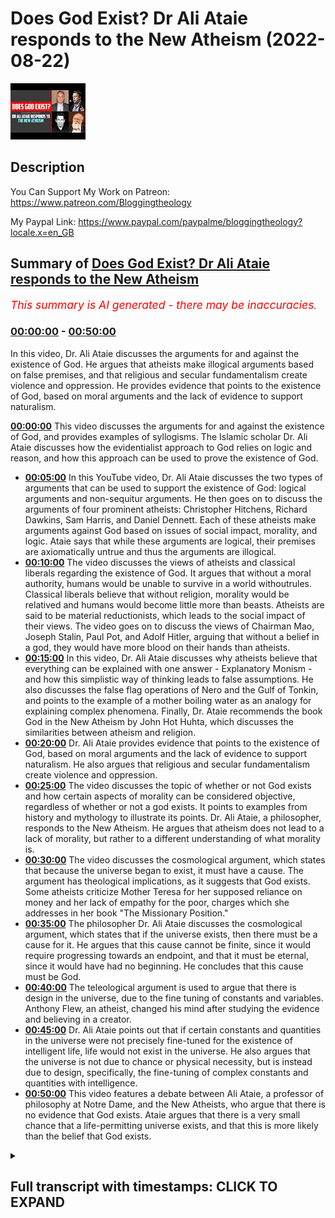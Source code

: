 # Does God Exist? Dr Ali Ataie responds to the New Atheism (2022-08-22)

![alt Does God Exist? Dr Ali Ataie responds to the New Atheism](If3cNUixEBM.jpg "Does God Exist? Dr Ali Ataie responds to the New Atheism")

## Description

You Can Support My Work on Patreon:
https://www.patreon.com/Bloggingtheology

My Paypal Link: 
https://www.paypal.com/paypalme/bloggingtheology?locale.x=en_GB

## Summary of [Does God Exist? Dr Ali Ataie responds to the New Atheism](https://www.youtube.com/watch?v=If3cNUixEBM)


*<span style="color:red; font-size:125%">This summary is AI generated - there may be inaccuracies</span>. [](/)*

### [00:00:00](https://www.youtube.com/watch?v=If3cNUixEBM&t=0) - [00:50:00](https://www.youtube.com/watch?v=If3cNUixEBM&t=3000)

In this video, Dr. Ali Ataie discusses the arguments for and against the existence of God. He argues that atheists make illogical arguments based on false premises, and that religious and secular fundamentalism create violence and oppression. He provides evidence that points to the existence of God, based on moral arguments and the lack of evidence to support naturalism.

**[00:00:00](https://www.youtube.com/watch?v=If3cNUixEBM&t=0)** This video discusses the arguments for and against the existence of God, and provides examples of syllogisms. The Islamic scholar Dr. Ali Ataie discusses how the evidentialist approach to God relies on logic and reason, and how this approach can be used to prove the existence of God.
* **[00:05:00](https://www.youtube.com/watch?v=If3cNUixEBM&t=300)** In this YouTube video, Dr. Ali Ataie discusses the two types of arguments that can be used to support the existence of God: logical arguments and non-sequitur arguments. He then goes on to discuss the arguments of four prominent atheists: Christopher Hitchens, Richard Dawkins, Sam Harris, and Daniel Dennett. Each of these atheists make arguments against God based on issues of social impact, morality, and logic. Ataie says that while these arguments are logical, their premises are axiomatically untrue and thus the arguments are illogical.
* **[00:10:00](https://www.youtube.com/watch?v=If3cNUixEBM&t=600)** The video discusses the views of atheists and classical liberals regarding the existence of God. It argues that without a moral authority, humans would be unable to survive in a world withoutrules. Classical liberals believe that without religion, morality would be relatived and humans would become little more than beasts. Atheists are said to be material reductionists, which leads to the social impact of their views. The video goes on to discuss the views of Chairman Mao, Joseph Stalin, Paul Pot, and Adolf Hitler, arguing that without a belief in a god, they would have more blood on their hands than atheists.
* **[00:15:00](https://www.youtube.com/watch?v=If3cNUixEBM&t=900)** In this video, Dr. Ali Ataie discusses why atheists believe that everything can be explained with one answer - Explanatory Monism - and how this simplistic way of thinking leads to false assumptions. He also discusses the false flag operations of Nero and the Gulf of Tonkin, and points to the example of a mother boiling water as an analogy for explaining complex phenomena. Finally, Dr. Ataie recommends the book God in the New Atheism by John Hot Huhta, which discusses the similarities between atheism and religion.
* **[00:20:00](https://www.youtube.com/watch?v=If3cNUixEBM&t=1200)** Dr. Ali Ataie provides evidence that points to the existence of God, based on moral arguments and the lack of evidence to support naturalism. He also argues that religious and secular fundamentalism create violence and oppression.
* **[00:25:00](https://www.youtube.com/watch?v=If3cNUixEBM&t=1500)** The video discusses the topic of whether or not God exists and how certain aspects of morality can be considered objective, regardless of whether or not a god exists. It points to examples from history and mythology to illustrate its points. Dr. Ali Ataie, a philosopher, responds to the New Atheism. He argues that atheism does not lead to a lack of morality, but rather to a different understanding of what morality is.
* **[00:30:00](https://www.youtube.com/watch?v=If3cNUixEBM&t=1800)** The video discusses the cosmological argument, which states that because the universe began to exist, it must have a cause. The argument has theological implications, as it suggests that God exists. Some atheists criticize Mother Teresa for her supposed reliance on money and her lack of empathy for the poor, charges which she addresses in her book "The Missionary Position."
* **[00:35:00](https://www.youtube.com/watch?v=If3cNUixEBM&t=2100)** The philosopher Dr. Ali Ataie discusses the cosmological argument, which states that if the universe exists, then there must be a cause for it. He argues that this cause cannot be finite, since it would require progressing towards an endpoint, and that it must be eternal, since it would have had no beginning. He concludes that this cause must be God.
* **[00:40:00](https://www.youtube.com/watch?v=If3cNUixEBM&t=2400)** The teleological argument is used to argue that there is design in the universe, due to the fine tuning of constants and variables. Anthony Flew, an atheist, changed his mind after studying the evidence and believing in a creator.
* **[00:45:00](https://www.youtube.com/watch?v=If3cNUixEBM&t=2700)** Dr. Ali Ataie points out that if certain constants and quantities in the universe were not precisely fine-tuned for the existence of intelligent life, life would not exist in the universe. He also argues that the universe is not due to chance or physical necessity, but is instead due to design, specifically, the fine-tuning of complex constants and quantities with intelligence.
* **[00:50:00](https://www.youtube.com/watch?v=If3cNUixEBM&t=3000)** This video features a debate between Ali Ataie, a professor of philosophy at Notre Dame, and the New Atheists, who argue that there is no evidence that God exists. Ataie argues that there is a very small chance that a life-permitting universe exists, and that this is more likely than the belief that God exists.

<details><summary><h2>Full transcript with timestamps: CLICK TO EXPAND</h2></summary>

[0:00:03](https://youtu.be/If3cNUixEBM?t=3) does god exist well according to prominent figures 
in the new atheist movement the answer is a    
[0:00:10](https://youtu.be/If3cNUixEBM?t=10) resounding no and if you look at the the books 
and the the speeches and the youtube videos of    
[0:00:17](https://youtu.be/If3cNUixEBM?t=17) people like richard dawkins sam harris christopher 
hitchens and daniel dennett you'll read lots of    
[0:00:24](https://youtu.be/If3cNUixEBM?t=24) uh alleged reasons and arguments why god does not 
exist uh to give one example the uh the erstwhile    
[0:00:31](https://youtu.be/If3cNUixEBM?t=31) british author who sadly passed away a few years 
ago christopher hitchens wrote this book god is    
[0:00:37](https://youtu.be/If3cNUixEBM?t=37) not great and on the back cover he gives 
his reasons why god is not great makes the    
[0:00:44](https://youtu.be/If3cNUixEBM?t=44) ultimate case against religion in a series 
of acute readings of the major religious    
[0:00:50](https://youtu.be/If3cNUixEBM?t=50) texts christopher hitchens demonstrates 
the ways in which religion is man-made    
[0:00:57](https://youtu.be/If3cNUixEBM?t=57) dangerously sexually repressive and 
distorts the very origins of the cosmos    
[0:01:03](https://youtu.be/If3cNUixEBM?t=63) above all hitchins argues that the concept 
of an omniscient god has profoundly damaged    
[0:01:10](https://youtu.be/If3cNUixEBM?t=70) humanity and proposes that the world might 
be a great deal better off without him    
[0:01:18](https://youtu.be/If3cNUixEBM?t=78) now you'll be relieved to know i'm not going 
to be reading chunks of christopher hitchens    
[0:01:22](https://youtu.be/If3cNUixEBM?t=82) book um what i'm going to do is uh share with you 
now a video by someone called professor alia tai    
[0:01:31](https://youtu.be/If3cNUixEBM?t=91) and this is an extraordinary tour de force he 
looks at the arguments uh marshalled by the new    
[0:01:39](https://youtu.be/If3cNUixEBM?t=99) atheist movement particularly hitchens dawkins 
harris and dennett which led many people to    
[0:01:44](https://youtu.be/If3cNUixEBM?t=104) question that their faith and he takes them 
apart deconstructs them and in extraordinary    
[0:01:51](https://youtu.be/If3cNUixEBM?t=111) speech discussion he shows why not only they are 
wrong but why god definitely exists so the answer    
[0:01:59](https://youtu.be/If3cNUixEBM?t=119) to the question is yes so i've got permission uh 
from dr alia tai to share this video with with you    
[0:02:06](https://youtu.be/If3cNUixEBM?t=126) um and i think it's one of the most extraordinary 
uh presentations of uh the arguments for the    
[0:02:12](https://youtu.be/If3cNUixEBM?t=132) existence of god from a muslim perspective as 
well as an analysis of the claims of the new    
[0:02:20](https://youtu.be/If3cNUixEBM?t=140) atheists so without more ado i hand over to dr 
ali atai until next time so the uh objective    
[0:02:31](https://youtu.be/If3cNUixEBM?t=151) tonight is to answer the question does god 
exist the answer is yes thank you good night  
[0:02:42](https://youtu.be/If3cNUixEBM?t=162) just kidding okay here we go so there's two 
approaches to the god question the first approach    
[0:02:50](https://youtu.be/If3cNUixEBM?t=170) is called presuppositionalism presuppositionalism 
so this deals with revealed theology which happens    
[0:02:56](https://youtu.be/If3cNUixEBM?t=176) to be my specialty by the way comparative 
theology this is where we presuppose    
[0:03:01](https://youtu.be/If3cNUixEBM?t=181) the existence of god so god exists but we 
seek to know him more personally we seek to    
[0:03:07](https://youtu.be/If3cNUixEBM?t=187) have marifa more gnosis or episteme whichever word 
you like of allah subhanahu wa'ta'ala this is done    
[0:03:13](https://youtu.be/If3cNUixEBM?t=193) through revelation so like a muslim and christian 
debate right what's a muslim and christian going    
[0:03:19](https://youtu.be/If3cNUixEBM?t=199) to debate about they're not going to debate 
about does god exist they both presuppose    
[0:03:23](https://youtu.be/If3cNUixEBM?t=203) the existence of god god does exist right and most 
would say they worship the same god so the answer    
[0:03:30](https://youtu.be/If3cNUixEBM?t=210) to the the topic of that type of debate is how 
does the how does this god reveal himself does    
[0:03:35](https://youtu.be/If3cNUixEBM?t=215) he reveal himself through jesus christ through 
the bible through the new testament or does god    
[0:03:41](https://youtu.be/If3cNUixEBM?t=221) reveal himself through the quran and the prophecy 
given to our master muhammad sallallahu alaihi    
[0:03:46](https://youtu.be/If3cNUixEBM?t=226) is jesus god this is another topic that will be 
discussed at that type of debate so that's one    
[0:03:53](https://youtu.be/If3cNUixEBM?t=233) approach to god the presuppositionalist 
approach another approach to god is the    
[0:03:58](https://youtu.be/If3cNUixEBM?t=238) evidentialist approach the evidentialist approach 
evidentialism so here we're looking for evidence    
[0:04:05](https://youtu.be/If3cNUixEBM?t=245) for the existence of god and we're going 
to use logic we're going to use reason    
[0:04:09](https://youtu.be/If3cNUixEBM?t=249) philosophy and science we're going to 
employ deductive or syllogistic arguments    
[0:04:15](https://youtu.be/If3cNUixEBM?t=255) that are not strictly theological but may 
have strong theological implications so here    
[0:04:20](https://youtu.be/If3cNUixEBM?t=260) the muslim and the christian will actually join 
forces right in order to find evidence or provide    
[0:04:26](https://youtu.be/If3cNUixEBM?t=266) evidence for the atheist that god exists so 
tonight i'm going to be looking primarily    
[0:04:30](https://youtu.be/If3cNUixEBM?t=270) at the latter approach the evidentialist approach 
so we're going to put the polemics on hold a    
[0:04:35](https://youtu.be/If3cNUixEBM?t=275) little bit and give our christian friends 
a little rest inshallah to allah tonight    
[0:04:39](https://youtu.be/If3cNUixEBM?t=279) okay so let's look at examples of of syllogisms 
this is a form of argument that is attributed to    
[0:04:46](https://youtu.be/If3cNUixEBM?t=286) aristotle aristotle said there are three things 
that affect the strength of an argument he called    
[0:04:51](https://youtu.be/If3cNUixEBM?t=291) them lagos ethos and pathos in greek lagos means 
logic right knowledge the knowledge of an argument    
[0:05:00](https://youtu.be/If3cNUixEBM?t=300) and then he said ethos the strength of the 
character of the one making the argument    
[0:05:05](https://youtu.be/If3cNUixEBM?t=305) right so someone like in hadith we have looking at 
the acumen of people in the senate of a hadith is    
[0:05:11](https://youtu.be/If3cNUixEBM?t=311) very important for them to have high religiosity 
right and then he said pathos pathos means that    
[0:05:19](https://youtu.be/If3cNUixEBM?t=319) you know how you read something read 
a response this is listener response    
[0:05:22](https://youtu.be/If3cNUixEBM?t=322) is that person making that argument does he 
affect the audience does he affect them is it    
[0:05:27](https://youtu.be/If3cNUixEBM?t=327) transformative right oftentimes what we find with 
atheists is they don't have knowledge of the topic    
[0:05:35](https://youtu.be/If3cNUixEBM?t=335) they don't have good character because a lot of 
the things that they say is ad hominem attacks    
[0:05:39](https://youtu.be/If3cNUixEBM?t=339) but they have a lot of pathos they have a lot of 
charisma they're good speakers and i'm thinking    
[0:05:44](https://youtu.be/If3cNUixEBM?t=344) about someone like christopher hitchens we'll 
get back to him inshaallah so give you an example    
[0:05:49](https://youtu.be/If3cNUixEBM?t=349) of a syllogistic argument very simple premise 
number one all men or mortal all men are mortal    
[0:05:58](https://youtu.be/If3cNUixEBM?t=358) okay everyone following premise 
number two george washington was a man    
[0:06:04](https://youtu.be/If3cNUixEBM?t=364) therefore our conclusion which is inescapable and 
it follows logically is that george washington    
[0:06:11](https://youtu.be/If3cNUixEBM?t=371) was a mortal right so our two premises all 
men are mortal george washington was a man    
[0:06:17](https://youtu.be/If3cNUixEBM?t=377) is solid is self-evident you can call 
it axiomatic any sincere or sane person    
[0:06:24](https://youtu.be/If3cNUixEBM?t=384) will concede these premises right unless 
somebody says well george washington was a jinn    
[0:06:30](https://youtu.be/If3cNUixEBM?t=390) well generous or mortal he was a vampire he can't 
die right a sane or sincere person will say this    
[0:06:36](https://youtu.be/If3cNUixEBM?t=396) is a logical argument no problems let's look at 
a different type of argument premise number one    
[0:06:42](https://youtu.be/If3cNUixEBM?t=402) the universe is ordered premise number two this is 
either by chance or by design premise number three    
[0:06:50](https://youtu.be/If3cNUixEBM?t=410) this is not by chance therefore our conclusion our 
inescapable conclusion is that this is by design    
[0:06:59](https://youtu.be/If3cNUixEBM?t=419) this is a logical argument however you might 
say my first premise the universe is ordered    
[0:07:06](https://youtu.be/If3cNUixEBM?t=426) is not self-evident i haven't proven that so 
this is an example of what's known as a question    
[0:07:10](https://youtu.be/If3cNUixEBM?t=430) begging argument right i haven't established my 
premises right i have to do that first also you    
[0:07:17](https://youtu.be/If3cNUixEBM?t=437) can have an argument that flows logically but 
whose premises are axiomatically false they're    
[0:07:24](https://youtu.be/If3cNUixEBM?t=444) irrational for example premise number one all 
donkeys can speak english premise number two    
[0:07:31](https://youtu.be/If3cNUixEBM?t=451) gary is my pet donkey therefore my conclusion 
is gary can speak english the logical argument    
[0:07:38](https://youtu.be/If3cNUixEBM?t=458) but the argument is axiomatically untrue now if 
you look at the arguments of the four horsemen of    
[0:07:45](https://youtu.be/If3cNUixEBM?t=465) the new atheist movement who are the four horsemen 
christopher hitchens richard dawkins sam harris    
[0:07:53](https://youtu.be/If3cNUixEBM?t=473) and daniel dennett right best-selling books god 
is not great the god delusion and end of faith    
[0:08:00](https://youtu.be/If3cNUixEBM?t=480) they're arguments against god they primarily 
revolve around issues of social impact of    
[0:08:07](https://youtu.be/If3cNUixEBM?t=487) religion so religious people are bad so god does 
not exist see look at hitler he was a catholic    
[0:08:15](https://youtu.be/If3cNUixEBM?t=495) look at these pedophile priests look at suicide 
bombers look at isis right god doesn't exist    
[0:08:23](https://youtu.be/If3cNUixEBM?t=503) so if we put their argument into a syllogism it 
would sound something like this premise number    
[0:08:28](https://youtu.be/If3cNUixEBM?t=508) one theists say god is good premise number 
two god created man premise number three man    
[0:08:36](https://youtu.be/If3cNUixEBM?t=516) does evil man does none good therefore god does 
not exist this argument is illogical illogical    
[0:08:46](https://youtu.be/If3cNUixEBM?t=526) this is an example of what's known as a 
non-sequitur argument it does not follow so you    
[0:08:52](https://youtu.be/If3cNUixEBM?t=532) have people like bill maher and sam harris right 
they go on tv they're talking about isis right    
[0:08:59](https://youtu.be/If3cNUixEBM?t=539) and they say well you know isis by the way a few 
thousand people out of a religion of 1.5 billion    
[0:09:05](https://youtu.be/If3cNUixEBM?t=545) right and you say you have isis and they're 
violent thus islam is violent i can use the same    
[0:09:10](https://youtu.be/If3cNUixEBM?t=550) type of argument and say look five of the last 12 
nobel peace laureates five of the last 12 nobel    
[0:09:19](https://youtu.be/If3cNUixEBM?t=559) peace laureates were muslim right therefore all 
muslims are peaceful would he accept this argument    
[0:09:25](https://youtu.be/If3cNUixEBM?t=565) would they accept this argument certainly they 
wouldn't i can make another argument a little more    
[0:09:29](https://youtu.be/If3cNUixEBM?t=569) brazen say look sam harris his mother is jewish 
that makes him ethnically jewish in atheists    
[0:09:35](https://youtu.be/If3cNUixEBM?t=575) but ethnically jewish bill maher his mother is 
jewish that makes him ethnically jewish therefore    
[0:09:40](https://youtu.be/If3cNUixEBM?t=580) all ethnic jews are bigoted and full of hate would 
they accept this argument of course they wouldn't    
[0:09:46](https://youtu.be/If3cNUixEBM?t=586) accept this argument you see these four horsemen 
as i call them they think if you turn all of the    
[0:09:52](https://youtu.be/If3cNUixEBM?t=592) mosques the synagogues and churches into starbucks 
chuck e cheese and hooters we can just sort of all    
[0:09:59](https://youtu.be/If3cNUixEBM?t=599) hold hands and sing imagine by john lennon right 
and no religion too right interesting john lennon    
[0:10:08](https://youtu.be/If3cNUixEBM?t=608) a satanist have you seen the uh the cover of 
the sergeant pepper's lonely hearts club band    
[0:10:14](https://youtu.be/If3cNUixEBM?t=614) all these people look in the upper left alistar 
crowley the founder of the church of satan look    
[0:10:19](https://youtu.be/If3cNUixEBM?t=619) it up don't take my word for it anyway the 
classical atheists the original gangsters    
[0:10:25](https://youtu.be/If3cNUixEBM?t=625) of atheism freud russell and nietzsche nietzsche 
who said god is dead freud who said god is dead    
[0:10:34](https://youtu.be/If3cNUixEBM?t=634) right they at least were smart enough to know 
that if you take religion out of the equation    
[0:10:41](https://youtu.be/If3cNUixEBM?t=641) the world would fall into this nihilistic quagmire 
you would have utter social and moral depravity    
[0:10:47](https://youtu.be/If3cNUixEBM?t=647) they understood that it was primarily religion 
that moralized people and that the purpose of    
[0:10:52](https://youtu.be/If3cNUixEBM?t=652) religion was to make one better more compassionate 
human being as voltaire said if god did not exist    
[0:10:57](https://youtu.be/If3cNUixEBM?t=657) we would have to invent him as dostoyevsky said 
if there is no god then everything is permitted    
[0:11:04](https://youtu.be/If3cNUixEBM?t=664) in other words if you don't have any moral 
authority then what's your moral anchor    
[0:11:08](https://youtu.be/If3cNUixEBM?t=668) survival of the fittest do it thou wilt do you 
know what the moral anchor is in the abrahamic    
[0:11:14](https://youtu.be/If3cNUixEBM?t=674) tradition rabbi akiva a second century rabbinical 
sage was asked what is the torah he recited    
[0:11:21](https://youtu.be/If3cNUixEBM?t=681) three verses deuteronomy 6 4 deuteronomy 6 5 
leviticus 19 18. god is one love god love your    
[0:11:30](https://youtu.be/If3cNUixEBM?t=690) neighbor love of god and love of humanity the 
prophet isa alaihissalam was asked mark 12 29    
[0:11:36](https://youtu.be/If3cNUixEBM?t=696) what is the greatest commandment he repeated 
these three commandments love god god is one  
[0:11:47](https://youtu.be/If3cNUixEBM?t=707) god is one love the lord thy 
god and love your neighbor    
[0:11:51](https://youtu.be/If3cNUixEBM?t=711) subhanallah this is the moral 
anchor the prophet salallahu  
[0:12:09](https://youtu.be/If3cNUixEBM?t=729) madrasa right is mercy how many times you 
mentioned mercy the show the mo the the most    
[0:12:16](https://youtu.be/If3cNUixEBM?t=736) merciful shows mercy to those who show mercy 
show mercy to those on earth and the one in    
[0:12:20](https://youtu.be/If3cNUixEBM?t=740) heaven will show you mercy subhanallah 
or today may allah bless him he quoted    
[0:12:24](https://youtu.be/If3cNUixEBM?t=744) a beautiful hadith that i thought for you 
from the prophet sallallahu alaihi sallam  
[0:12:32](https://youtu.be/If3cNUixEBM?t=752) this was in berkeley when he quoted this here in 
charlotte may allah reward him none of you will    
[0:12:38](https://youtu.be/If3cNUixEBM?t=758) enter paradise until you truly believe none of 
you will truly believe until you love one another    
[0:12:44](https://youtu.be/If3cNUixEBM?t=764) shall i tell you of something that will increase 
your love of salam spread peace amongst yourselves    
[0:12:50](https://youtu.be/If3cNUixEBM?t=770) fakhruddin the great exiget from our 
tradition he said al-islam what is islam  
[0:13:00](https://youtu.be/If3cNUixEBM?t=780) is to worship the creator and show mercy 
towards his creation now without this essential    
[0:13:05](https://youtu.be/If3cNUixEBM?t=785) understanding of religion without religion 
morality becomes relative human beings become    
[0:13:12](https://youtu.be/If3cNUixEBM?t=792) little more than cattle chunks of flesh and 
blood soulless easily slaughtered dispensable    
[0:13:20](https://youtu.be/If3cNUixEBM?t=800) atheists are material reductionists thus 
speaking of social impact no one has more    
[0:13:27](https://youtu.be/If3cNUixEBM?t=807) blood on their hands than atheists let's talk 
about the big four as i call them chairman mao    
[0:13:34](https://youtu.be/If3cNUixEBM?t=814) joseph stalin paul pot mussolini over 100 million 
lives 100 million hitler was a catholic no doubt    
[0:13:44](https://youtu.be/If3cNUixEBM?t=824) about it he killed six million jews i've done the 
math those men are 17 hitler's 17 times over why    
[0:13:51](https://youtu.be/If3cNUixEBM?t=831) no god no day of judgment no incorruptible soul 
survival of the fittest that's natural selection    
[0:14:00](https://youtu.be/If3cNUixEBM?t=840) in sharia we have rules of engagement in islamic 
sacred law women and children are not targeted    
[0:14:06](https://youtu.be/If3cNUixEBM?t=846) this is considered to be tawatur it is simply 
wrong even abdullah ibn kamiyah the man who killed    
[0:14:11](https://youtu.be/If3cNUixEBM?t=851) musa and he thought he was the prophet salallahu 
sallam when he realized this is not the prophet    
[0:14:19](https://youtu.be/If3cNUixEBM?t=859) and he saw the prophet sallallahu alaihi sallam 
he charged towards the prophet with his horse    
[0:14:23](https://youtu.be/If3cNUixEBM?t=863) a woman stood in front of him nusaiba bintukab 
radhillahu and he stopped dead in his tracks    
[0:14:30](https://youtu.be/If3cNUixEBM?t=870) a pagan arab has the decency not to 
strike a woman on the battlefield    
[0:14:35](https://youtu.be/If3cNUixEBM?t=875) but you find these secular societies in the 
world so-called first world that are dropping    
[0:14:40](https://youtu.be/If3cNUixEBM?t=880) two thousand pound bombs on innocent men women 
and children subhanallah so if your rules of    
[0:14:48](https://youtu.be/If3cNUixEBM?t=888) engagement are determined by what you feel 
benefits you and your people at a particular time    
[0:14:57](https://youtu.be/If3cNUixEBM?t=897) that's real politics right that's american foreign 
policy atheism and secular democracy they lack    
[0:15:04](https://youtu.be/If3cNUixEBM?t=904) principled morality it gives birth to false flag 
operations like nero you know the emperor nero    
[0:15:11](https://youtu.be/If3cNUixEBM?t=911) he set fire to his own city rome and then he sat 
back playing on his fiddle as the city was burning    
[0:15:17](https://youtu.be/If3cNUixEBM?t=917) and he blamed the christians and then he would 
dip christians in the hot wax put them on stakes    
[0:15:22](https://youtu.be/If3cNUixEBM?t=922) and use them as street lamps this is nero right 
uss maine give you a more contemporary example    
[0:15:30](https://youtu.be/If3cNUixEBM?t=930) scientifically proven that this explosion came 
from inside the uss maine itself scientifically    
[0:15:35](https://youtu.be/If3cNUixEBM?t=935) proven a total study was done on this in 2002 
remember the main to hell with spain this is what    
[0:15:41](https://youtu.be/If3cNUixEBM?t=941) got us into the spanish-american war and this 
is how america took control of the philippines    
[0:15:46](https://youtu.be/If3cNUixEBM?t=946) the false flag operation the gulf of tonkin never 
happened lyndon johnson goes on tv and he says    
[0:15:53](https://youtu.be/If3cNUixEBM?t=953) our boys are floating in the water end quote no 
they weren't total lie that's what got us in the    
[0:16:00](https://youtu.be/If3cNUixEBM?t=960) vietnam sixty thousand americans killed over three 
million vietnamese lack of principled morality    
[0:16:08](https://youtu.be/If3cNUixEBM?t=968) right leads to little boy and fat man you know 
who little boy and fat men are these are the names    
[0:16:14](https://youtu.be/If3cNUixEBM?t=974) that truman gave the atomic bombs that killed 
300 000 people on impact 300 000 people that's    
[0:16:21](https://youtu.be/If3cNUixEBM?t=981) three football stadiums that's four football 
stadiums you know how many people died in all    
[0:16:25](https://youtu.be/If3cNUixEBM?t=985) of the ghazalat of the prophet sallam in 23 years 
they've done the math he's done the math how many    
[0:16:32](https://youtu.be/If3cNUixEBM?t=992) people muslim and non-muslim and all the military 
expeditions of the prophet salallahu salaam 1018  
[0:16:39](https://youtu.be/If3cNUixEBM?t=999) 1018 about 700 mushrikeen 300 muslims 
you have 300 000 people on impact    
[0:16:46](https://youtu.be/If3cNUixEBM?t=1006) hey that's good for us totally unnecessary the 
japanese economy was in shambles there was an    
[0:16:51](https://youtu.be/If3cNUixEBM?t=1011) oil embargo placed on them by fdr years before 
there's no way they're going to win the war    
[0:16:56](https://youtu.be/If3cNUixEBM?t=1016) but we have human guinea pigs real 
politic lack of principled morality  
[0:17:03](https://youtu.be/If3cNUixEBM?t=1023) okay invasions of false countries invasions 
of countries under false pretenses the theft    
[0:17:08](https://youtu.be/If3cNUixEBM?t=1028) of natural resources in 2006 i read an article 
washington post it said 650 000 civilians in    
[0:17:17](https://youtu.be/If3cNUixEBM?t=1037) iraq have been killed in october of 2006 because 
this country was invaded under false pretenses    
[0:17:24](https://youtu.be/If3cNUixEBM?t=1044) 650 000 that number is well well into the 
millions that's called the genocide you know    
[0:17:30](https://youtu.be/If3cNUixEBM?t=1050) interestingly the quran does not accept atheism 
it doesn't accept it everyone worships something    
[0:17:36](https://youtu.be/If3cNUixEBM?t=1056) allah subhanahu wa ta'ala 
says have you seen the one ara  
[0:17:41](https://youtu.be/If3cNUixEBM?t=1061) have you seen the one who takes his his 
hawa his caprice as his god people worship    
[0:17:47](https://youtu.be/If3cNUixEBM?t=1067) themselves they're called beliebers you know 
what a believer is right how many believers    
[0:17:53](https://youtu.be/If3cNUixEBM?t=1073) do i have out here hopefully no one here is a 
belieber a follower of justin bieber that's what    
[0:17:57](https://youtu.be/If3cNUixEBM?t=1077) he calls them god complex one of my teachers 
said everyone has in their heart the seeds    
[0:18:03](https://youtu.be/If3cNUixEBM?t=1083) laying dormant ready to be watered if need be 
ready to be watered the claim of the firaoun    
[0:18:11](https://youtu.be/If3cNUixEBM?t=1091) i am your lord the most high laying dormant in 
the heart of every person people worship money    
[0:18:18](https://youtu.be/If3cNUixEBM?t=1098) ben franklin people worship their achal there's 
a good book recommendation here comes the first    
[0:18:23](https://youtu.be/If3cNUixEBM?t=1103) book recommendation it's called god in the new 
atheism by john hot h-a-u-g-h-t h-a-u-g-h-t he's    
[0:18:31](https://youtu.be/If3cNUixEBM?t=1111) a jesuit he's a christian he's a catholic makes 
a good point he says atheists believe everything    
[0:18:36](https://youtu.be/If3cNUixEBM?t=1116) can be explained with one answer he calls it 
explanatory monism right all you need is the    
[0:18:42](https://youtu.be/If3cNUixEBM?t=1122) intellect the intellect can answer everything just 
use your intellect you can figure everything out    
[0:18:48](https://youtu.be/If3cNUixEBM?t=1128) very simplistic way this is their method 
says look what if your mother is uh boiling    
[0:18:53](https://youtu.be/If3cNUixEBM?t=1133) water one day and you walk into the kitchen see 
what are you doing she says i'm boiling water    
[0:18:58](https://youtu.be/If3cNUixEBM?t=1138) see that's great but what are you 
doing i'm separating molecules    
[0:19:05](https://youtu.be/If3cNUixEBM?t=1145) beautiful but what are you doing i'm making 
tea why for you why because i love you    
[0:19:12](https://youtu.be/If3cNUixEBM?t=1152) right this is what you can't get from science this 
is what you can't get from atheism why why the    
[0:19:18](https://youtu.be/If3cNUixEBM?t=1158) universe it's interesting uh uh william chidik 
uses this in his book he says look a scientist    
[0:19:24](https://youtu.be/If3cNUixEBM?t=1164) put him in front of the mona lisa tell them tell 
me about this painting so scientists will you know    
[0:19:31](https://youtu.be/If3cNUixEBM?t=1171) do radio carbon 14 dating on the canvas he'll 
say that this paint is from florence from 1585    
[0:19:36](https://youtu.be/If3cNUixEBM?t=1176) whatever he's going to do all this information a 
lot of information great but then put a child in    
[0:19:41](https://youtu.be/If3cNUixEBM?t=1181) front of that painting and the child is thinking 
what is the artist what is what does the smile    
[0:19:45](https://youtu.be/If3cNUixEBM?t=1185) mean what is the artist trying to tell me who 
has more insight into the mind of the painter    
[0:19:51](https://youtu.be/If3cNUixEBM?t=1191) the scientist or the child the child because the 
child is asking the more profound question of    
[0:19:56](https://youtu.be/If3cNUixEBM?t=1196) why dr lawrence krauss atheist cosmologist 
arizona state university says we can date the    
[0:20:03](https://youtu.be/If3cNUixEBM?t=1203) universe to four decimal places 13.72 billion 
years that's great but why why the universe    
[0:20:11](https://youtu.be/If3cNUixEBM?t=1211) this is something you get from revelation 
this is something you get from scripture    
[0:20:17](https://youtu.be/If3cNUixEBM?t=1217) read chris hedges three more book 
recommendations american fascism    
[0:20:21](https://youtu.be/If3cNUixEBM?t=1221) great book number two i don't believe in atheists 
number three when atheism becomes religion    
[0:20:28](https://youtu.be/If3cNUixEBM?t=1228) here's a preview from amazon hedges claims that 
those who have placed blind faith in the morally    
[0:20:34](https://youtu.be/If3cNUixEBM?t=1234) neutral disciplines morally neutral disciplines of 
reason and science create idols in their own image    
[0:20:41](https://youtu.be/If3cNUixEBM?t=1241) a sin for either side of the spectrum he makes a 
case against religious and secular fundamentalism    
[0:20:47](https://youtu.be/If3cNUixEBM?t=1247) which seeks to divide the world into those worthy 
of moral and intellectual consideration and those    
[0:20:52](https://youtu.be/If3cNUixEBM?t=1252) who should be condemned silenced and eradicated 
he uh characterizes the new atheists as those who    
[0:20:59](https://youtu.be/If3cNUixEBM?t=1259) attack religion to advance the worst of global 
capitalism intolerance and imperial projects    
[0:21:07](https://youtu.be/If3cNUixEBM?t=1267) okay and this leads me to my first argument to the 
existence of god this is called the moral argument    
[0:21:14](https://youtu.be/If3cNUixEBM?t=1274) for the existence of god here's the thesis in the 
absence of god there would be no objective moral    
[0:21:21](https://youtu.be/If3cNUixEBM?t=1281) values no higher moral authority there would be 
socio-cultural relativism right and wrong would    
[0:21:29](https://youtu.be/If3cNUixEBM?t=1289) be determined by a dominant group there would 
be it would be totally subjective and that is    
[0:21:34](https://youtu.be/If3cNUixEBM?t=1294) violent if my society feels that our morals and 
values perpetuate our group why should we consider    
[0:21:41](https://youtu.be/If3cNUixEBM?t=1301) your morals and values let me quote to you 
richard dawkins quote there is no good nor evil    
[0:21:48](https://youtu.be/If3cNUixEBM?t=1308) there is no good nor evil we are machines to 
propagate dna on atheism you cannot be immoral    
[0:21:58](https://youtu.be/If3cNUixEBM?t=1318) you cannot be immoral there is no real with a 
capital r right or wrong just a societal construct    
[0:22:05](https://youtu.be/If3cNUixEBM?t=1325) science can't prove morality you can't prove to 
me that murder is wrong through the scientific    
[0:22:11](https://youtu.be/If3cNUixEBM?t=1331) method you can't prove morality the religion 
of scientism if you want to call it that where    
[0:22:15](https://youtu.be/If3cNUixEBM?t=1335) the aqua the intellect is worshiped cannot 
prove certain things thank you very much    
[0:22:21](https://youtu.be/If3cNUixEBM?t=1341) like morality science can't prove metaphysical 
events can science prove that washington crossed    
[0:22:26](https://youtu.be/If3cNUixEBM?t=1346) the delaware no not through the scientific method 
why because you can't reproduce that event it's    
[0:22:32](https://youtu.be/If3cNUixEBM?t=1352) in the past science can't prove love emotions 
science can't prove math it presupposes math    
[0:22:39](https://youtu.be/If3cNUixEBM?t=1359) if you say science proves math then you argue in 
a circle science doesn't know what consciousness    
[0:22:44](https://youtu.be/If3cNUixEBM?t=1364) is what is consciousness uh chemicals mixing in 
your brain but what is memory what is thought    
[0:22:50](https://youtu.be/If3cNUixEBM?t=1370) what is what is imagination there are no answer 
for these things these are metaphysical science    
[0:22:55](https://youtu.be/If3cNUixEBM?t=1375) can't prove everything so we have to move past 
explanatory monism science cannot give us morality    
[0:23:03](https://youtu.be/If3cNUixEBM?t=1383) it is fundamentally non-moral i'm 
not saying atheists are immoral    
[0:23:07](https://youtu.be/If3cNUixEBM?t=1387) don't get the wrong idea there are many atheists 
that are very very moral but there's nothing in    
[0:23:11](https://youtu.be/If3cNUixEBM?t=1391) science that compels anyone to be moral let 
me say it again there is nothing in science    
[0:23:18](https://youtu.be/If3cNUixEBM?t=1398) that compels anyone to be moral you can't 
extract charity and justice and selflessness    
[0:23:27](https://youtu.be/If3cNUixEBM?t=1407) and compassion from a double helix 
from a chromosome from a test tube  
[0:23:33](https://youtu.be/If3cNUixEBM?t=1413) those things are extracted from scripture 
on atheism we're all just animals a slightly    
[0:23:40](https://youtu.be/If3cNUixEBM?t=1420) more evolved primate second cousin to the chimp 
animals don't have moral duties so why should we    
[0:23:48](https://youtu.be/If3cNUixEBM?t=1428) most atheists would actually concede that we have 
moral duties if you're sitting on a beach and    
[0:23:52](https://youtu.be/If3cNUixEBM?t=1432) there's a kid drowning it's your moral obligation 
to try to save that kid but why why put yourself    
[0:23:58](https://youtu.be/If3cNUixEBM?t=1438) in harm's way did we evolve to put ourselves in 
harm's way where does this altruism come from    
[0:24:04](https://youtu.be/If3cNUixEBM?t=1444) show me the gene speaking of evolution to go from 
a primeval ape to a human being takes trillions    
[0:24:14](https://youtu.be/If3cNUixEBM?t=1454) of transitional forms trillions of mutations in 
transitional forms to go from a dinosaur to a bird    
[0:24:21](https://youtu.be/If3cNUixEBM?t=1461) a whale to a cow right trillions it's interesting 
darwin in the origin of species in 1863 says we're    
[0:24:28](https://youtu.be/If3cNUixEBM?t=1468) going to find them eventually we're going to 
dig up the earth we're going to find all these    
[0:24:31](https://youtu.be/If3cNUixEBM?t=1471) trillions of transitional forms from ape to human 
being what have we found what does the fossil    
[0:24:37](https://youtu.be/If3cNUixEBM?t=1477) record show trillions no billions no millions yeah 
no thousands no hundreds come on 100 no a dozen no    
[0:24:50](https://youtu.be/If3cNUixEBM?t=1490) six or seven maybe and they're probably extinct 
apes that they say oh these are the missing    
[0:24:56](https://youtu.be/If3cNUixEBM?t=1496) these are the trillions of transitional forms okay 
interesting and here's something more interesting    
[0:25:02](https://youtu.be/If3cNUixEBM?t=1502) called darwin's doubt darwin actually said if i 
believe that my brain actually came from monkeys    
[0:25:07](https://youtu.be/If3cNUixEBM?t=1507) why should i even trust my brain in the first 
place why should i trust my intellect how do i    
[0:25:13](https://youtu.be/If3cNUixEBM?t=1513) know that in a thousand years my ancestors aren't 
going to look back at me and say look how stupid    
[0:25:18](https://youtu.be/If3cNUixEBM?t=1518) those homo sapiens were in 2014 look what they 
thought just like we look at apes today in the zoo    
[0:25:23](https://youtu.be/If3cNUixEBM?t=1523) who are taking fleas out of their heads and 
flinging their feces at the window that's how    
[0:25:27](https://youtu.be/If3cNUixEBM?t=1527) they're going to be looking at us right why should 
i even trust my intellect if it came from a monkey  
[0:25:35](https://youtu.be/If3cNUixEBM?t=1535) and they say well 98 of our 
dna is the same as a chimpanzee    
[0:25:39](https://youtu.be/If3cNUixEBM?t=1539) we have 98 identical dna well there's a two 
percent difference and in that two percent    
[0:25:44](https://youtu.be/If3cNUixEBM?t=1544) there's something called intellectus there's 
something called intellect this is our differentia    
[0:25:49](https://youtu.be/If3cNUixEBM?t=1549) according to aristotle this is what makes 
this difference this is the meaning of allah  
[0:25:56](https://youtu.be/If3cNUixEBM?t=1556) that god created man in his own image meaning with    
[0:26:00](https://youtu.be/If3cNUixEBM?t=1560) intellect this is what makes us different not 
unnecessary not necessarily our physical bodies    
[0:26:04](https://youtu.be/If3cNUixEBM?t=1564) an eagle can spot a fish under water i can't do 
that put me in a room with a gorilla i'm done    
[0:26:10](https://youtu.be/If3cNUixEBM?t=1570) but i want to see a chimpanzee play a violin 
build a skyscraper do some trigonometry but    
[0:26:17](https://youtu.be/If3cNUixEBM?t=1577) it's not all about the intellect it's about 
being a moral person an ethical person  
[0:26:34](https://youtu.be/If3cNUixEBM?t=1594) you dominate magnificent character this is a 
true human being this is a civilized human being    
[0:26:41](https://youtu.be/If3cNUixEBM?t=1601) good and evil has no referent if god doesn't 
exist unless we redefine good and say that it's    
[0:26:47](https://youtu.be/If3cNUixEBM?t=1607) something that makes your life more pleasurable 
that's what good is and of course this is    
[0:26:52](https://youtu.be/If3cNUixEBM?t=1612) dangerous your pleasure might be somebody's 
torture right what if you take pleasure from    
[0:26:57](https://youtu.be/If3cNUixEBM?t=1617) killing children and burying them in your backyard 
on atheism that's not immoral because atheism    
[0:27:04](https://youtu.be/If3cNUixEBM?t=1624) science does not deal with morality that's not 
immoral that's not wrong that's just not socially    
[0:27:09](https://youtu.be/If3cNUixEBM?t=1629) acceptable like breaking wind in public but what 
if it was socially acceptable not breaking in    
[0:27:15](https://youtu.be/If3cNUixEBM?t=1635) public killing children and burying them what 
if it was socially acceptable on what grounds    
[0:27:20](https://youtu.be/If3cNUixEBM?t=1640) does richard dawkins condemn child exploitation 
or rape if that society finds it acceptable    
[0:27:27](https://youtu.be/If3cNUixEBM?t=1647) and conducive to their perpetuation on what 
grounds can he say this is morally wrong  
[0:27:36](https://youtu.be/If3cNUixEBM?t=1656) it's revelation that gives us the ten 
commandments the noahidic laws moral imperatives    
[0:27:44](https://youtu.be/If3cNUixEBM?t=1664) means things that are known whether you believe 
they come from revelation directly or whether    
[0:27:48](https://youtu.be/If3cNUixEBM?t=1668) they're infused to use aquinas's term upon our 
very souls we just know them they're on our souls    
[0:27:55](https://youtu.be/If3cNUixEBM?t=1675) something the atheist denies the existence of we 
have objective moral values don't murder don't    
[0:28:01](https://youtu.be/If3cNUixEBM?t=1681) steal don't commit adultery respect your parents 
don't oppress speak the truth let's go back to    
[0:28:09](https://youtu.be/If3cNUixEBM?t=1689) ancient athens where petersey was commonplace 
peterst if you don't know what it is look it up    
[0:28:15](https://youtu.be/If3cNUixEBM?t=1695) socrates walked into the gymnasium you know what 
gymnasium means in greek a place of naked boys and    
[0:28:20](https://youtu.be/If3cNUixEBM?t=1700) he bragged i walked in they were wrestling they 
were oiled up i wasn't even aroused this is what    
[0:28:26](https://youtu.be/If3cNUixEBM?t=1706) he says this is ethos for the ancient uh athenians 
right this is their ethics this is their culture    
[0:28:33](https://youtu.be/If3cNUixEBM?t=1713) simply what the majority was doing but in sparta 
another greek city-state if you do that they're    
[0:28:39](https://youtu.be/If3cNUixEBM?t=1719) going to kill you that's a capital offense if a 
jew walked into athens at that time a jew he could    
[0:28:45](https://youtu.be/If3cNUixEBM?t=1725) condemn it because he has moral uh principled 
objective morality because he has a scripture    
[0:28:51](https://youtu.be/If3cNUixEBM?t=1731) but an atheist could say well that's their culture 
they rape children that's their culture or he can    
[0:28:57](https://youtu.be/If3cNUixEBM?t=1737) say no this is wrong and then we press the 
atheist how is it wrong it's just wrong why    
[0:29:05](https://youtu.be/If3cNUixEBM?t=1745) who told you that it's just wrong why 
show me the gene show me the test tube    
[0:29:12](https://youtu.be/If3cNUixEBM?t=1752) where does he get his morality from not from a 
test tube they say you know we have the problem    
[0:29:17](https://youtu.be/If3cNUixEBM?t=1757) of evil theists believers in god they have the 
problem of evil theodicy atheists have the problem    
[0:29:23](https://youtu.be/If3cNUixEBM?t=1763) of good this is what william dempsky calls it the 
problem of good because dawkins says every single    
[0:29:31](https://youtu.be/If3cNUixEBM?t=1771) human interaction is because they want to prolong 
their species or they want reciprocal advantage    
[0:29:36](https://youtu.be/If3cNUixEBM?t=1776) i scratch your back you're going to scratch 
mine because at the end of the day we're all    
[0:29:40](https://youtu.be/If3cNUixEBM?t=1780) apes direct quote from richard dawkins planet of 
the apes all right so give a simple example why    
[0:29:48](https://youtu.be/If3cNUixEBM?t=1788) would i offer my seat to an old woman on the train 
do i want to prolong my species do i want her to    
[0:29:56](https://youtu.be/If3cNUixEBM?t=1796) tip me or something give me give me a dollar do i 
want something from her take advantage of her no    
[0:30:02](https://youtu.be/If3cNUixEBM?t=1802) why would i give blood to people and no one's 
around to see it just anonymous i donate blood why    
[0:30:08](https://youtu.be/If3cNUixEBM?t=1808) would i do that is this how i evolve am i trying 
to perpetuate my species am i trying to uh get    
[0:30:14](https://youtu.be/If3cNUixEBM?t=1814) some sort of mutual advantage from somebody that's 
why mother teresa is an atheistic moral enigma    
[0:30:20](https://youtu.be/If3cNUixEBM?t=1820) for the atheist hugging lepers right a model 
of sacrifice charity and altruism and that's    
[0:30:26](https://youtu.be/If3cNUixEBM?t=1826) why they went after her that's why hitchens has 
this book that he says she was all about money he    
[0:30:30](https://youtu.be/If3cNUixEBM?t=1830) calls it with apologies the missionary position 
that's the name of his book about mother teresa    
[0:30:36](https://youtu.be/If3cNUixEBM?t=1836) she's all about money because she's 
an enigma someone who's selfless    
[0:30:40](https://youtu.be/If3cNUixEBM?t=1840) that goes against what we've been teaching why 
would someone evolve to be like that very strange    
[0:30:46](https://youtu.be/If3cNUixEBM?t=1846) so that's the moral argument let that one marinate 
for a little bit let's move to another argument    
[0:30:52](https://youtu.be/If3cNUixEBM?t=1852) it's called the cosmological argument this is an 
argument that's espoused by a muhammad al-ghazali    
[0:30:58](https://youtu.be/If3cNUixEBM?t=1858) into philosophy it's advocated by william lane 
craig a modern proponent he wrote a book called    
[0:31:04](https://youtu.be/If3cNUixEBM?t=1864) the kalam cosmological argument it's another book 
i recommend for you kalam chasmologic cosmological    
[0:31:10](https://youtu.be/If3cNUixEBM?t=1870) argument so here's the argument premise number 
one whatever begins to exist has a cause    
[0:31:16](https://youtu.be/If3cNUixEBM?t=1876) premise number two the universe began to exist 
therefore the universe has a cause now this is    
[0:31:23](https://youtu.be/If3cNUixEBM?t=1883) not strictly theological but has theological 
implications i'll say it again premise    
[0:31:27](https://youtu.be/If3cNUixEBM?t=1887) number one whatever begins to exist as a cause 
premise number two the universe began to exist    
[0:31:34](https://youtu.be/If3cNUixEBM?t=1894) premise number three the universe has a cause 
right what can cause a universe now there's a    
[0:31:39](https://youtu.be/If3cNUixEBM?t=1899) rule in classical metaphysics ex nihilo nihil 
feet which means from nothing comes nothing from    
[0:31:47](https://youtu.be/If3cNUixEBM?t=1907) nothing comes nothing right now most atheists 
whether they're cosmologists or physicists    
[0:31:52](https://youtu.be/If3cNUixEBM?t=1912) or biologists like richard dawkins lawrence krauss 
stephen hawking quentin smith daniel dennett roger    
[0:31:59](https://youtu.be/If3cNUixEBM?t=1919) penrose they say that the universe the cosmos came 
from nothing this is true we believe in creatio    
[0:32:07](https://youtu.be/If3cNUixEBM?t=1927) x nailo creation from nothing allah subhanahu wa 
ta'ala created from nothing god caused it but they    
[0:32:14](https://youtu.be/If3cNUixEBM?t=1934) say it's uncaused that the universe is uncaused 
from nothing unprovoked it popped into existence    
[0:32:22](https://youtu.be/If3cNUixEBM?t=1942) from literary nowhere from nowhere uncaused 
quentin smith university of western michigan  
[0:32:32](https://youtu.be/If3cNUixEBM?t=1952) he says he's atheist the universe came 
from nothing by nothing for nothing let's    
[0:32:41](https://youtu.be/If3cNUixEBM?t=1961) say it again the universe came from nothing buy 
nothing for nothing that's a metaphysical claim    
[0:32:49](https://youtu.be/If3cNUixEBM?t=1969) that's a metaphysical claim that's not 
a naturalist claim that's a metaphysical    
[0:32:54](https://youtu.be/If3cNUixEBM?t=1974) claim daniel dennett he said it's like the 
universe picked itself up by its bootstraps    
[0:33:00](https://youtu.be/If3cNUixEBM?t=1980) can you pick yourself up by your bootstraps 
if you did that i would say this it's    
[0:33:06](https://youtu.be/If3cNUixEBM?t=1986) a miracle this is a break of natural law 
it's a miracle it's a metaphysical claim    
[0:33:11](https://youtu.be/If3cNUixEBM?t=1991) right very interesting how can 
something come from nothing uncaused    
[0:33:16](https://youtu.be/If3cNUixEBM?t=1996) is that science theist frank turek he 
said he wrote a book called i don't have    
[0:33:21](https://youtu.be/If3cNUixEBM?t=2001) enough faith to be an atheist believing 
that something can come from nothing    
[0:33:26](https://youtu.be/If3cNUixEBM?t=2006) is worse than magic said pull a rabbit out of my 
hat right that's going from something to something    
[0:33:34](https://youtu.be/If3cNUixEBM?t=2014) but to take a universe out of nothing is a big 
supernatural metaphysical claim stephen hawking    
[0:33:42](https://youtu.be/If3cNUixEBM?t=2022) says the universe can spontaneously create 
itself out of nothing that's not naturalism    
[0:33:49](https://youtu.be/If3cNUixEBM?t=2029) that's a supra rational statement that's a 
religious statement what is nothing nothing is    
[0:33:56](https://youtu.be/If3cNUixEBM?t=2036) what stones dream about this is aristotle what 
do stones dream about nothing that's nothing    
[0:34:04](https://youtu.be/If3cNUixEBM?t=2044) not simply empty space you know i do this trick 
with my kids i say is there anything in my hands  
[0:34:12](https://youtu.be/If3cNUixEBM?t=2052) they say no and i go up there's something 
there right but even if i go like this    
[0:34:19](https://youtu.be/If3cNUixEBM?t=2059) there's nothing there but is there really 
nothing there near that show let's make a deal    
[0:34:24](https://youtu.be/If3cNUixEBM?t=2064) would you like door number one or door number 
two door number one they open it oh it's nothing    
[0:34:28](https://youtu.be/If3cNUixEBM?t=2068) is that what i'm talking about when i say nothing 
no nothing is the absolute absence of being    
[0:34:35](https://youtu.be/If3cNUixEBM?t=2075) right so stephen hawking says this this is 
what he used to say he says at the subatomic    
[0:34:41](https://youtu.be/If3cNUixEBM?t=2081) level the subatomic level in the quantum vacuum 
right quantum physics nobody really understands    
[0:34:48](https://youtu.be/If3cNUixEBM?t=2088) quantum physics in the quantum vacuum you have 
a proton that comes in and out of existence and    
[0:34:56](https://youtu.be/If3cNUixEBM?t=2096) he says this is something from nothing a proton 
coming in and out of existence the light quantum    
[0:35:02](https://youtu.be/If3cNUixEBM?t=2102) the photon right the problem with this is that the 
quantum vacuum is certainly not nothing it's a sea    
[0:35:09](https://youtu.be/If3cNUixEBM?t=2109) of fluctuating energy it's highly volatile it's 
very unstable now the latest from hawking is this    
[0:35:17](https://youtu.be/If3cNUixEBM?t=2117) he says if you extrapolate the universe 
backwards right because the universe is expanding    
[0:35:23](https://youtu.be/If3cNUixEBM?t=2123) isotropically it's expanding evenly isotropically 
we know this from uh recent discoveries 1929 the    
[0:35:31](https://youtu.be/If3cNUixEBM?t=2131) red shift of of galaxies called hubble's law right 
that universes are running away from each other    
[0:35:37](https://youtu.be/If3cNUixEBM?t=2137) if they were coming closer it would be blue but 
it's red on the spectrum right according to the    
[0:35:42](https://youtu.be/If3cNUixEBM?t=2142) doppler effect microwave background radiation 
was discovered in 1965 by penzias and wilson    
[0:35:49](https://youtu.be/If3cNUixEBM?t=2149) the afterglow of the big bang so this is called 
the hardel hawking standard model sometimes it's    
[0:35:54](https://youtu.be/If3cNUixEBM?t=2154) called the friedmann la montre standard model 
big bang cosmology right so stephen hawking is    
[0:36:00](https://youtu.be/If3cNUixEBM?t=2160) saying if you extrapolate the universe backwards 
backwards you come to a point of singularity    
[0:36:07](https://youtu.be/If3cNUixEBM?t=2167) okay no problem point of singularity but then 
he says what is this point of singularity it    
[0:36:12](https://youtu.be/If3cNUixEBM?t=2172) is an infinitesimally small black hole a small 
infinitesimally small black hole you see this    
[0:36:19](https://youtu.be/If3cNUixEBM?t=2179) is how he sidesteps infinite regression because 
in a black hole there's no time there's no time    
[0:36:26](https://youtu.be/If3cNUixEBM?t=2186) you know infinite regression what came first the 
chicken or the egg uh the egg where the chicken    
[0:36:31](https://youtu.be/If3cNUixEBM?t=2191) laid the egg uh the chicken the chicken came 
out of an egg an egg the chicken laid an egg    
[0:36:37](https://youtu.be/If3cNUixEBM?t=2197) i don't know right how do you 
get out of infinite regression    
[0:36:42](https://youtu.be/If3cNUixEBM?t=2202) no time in this black hole the problem with 
this is that a black hole is the resulting state    
[0:36:48](https://youtu.be/If3cNUixEBM?t=2208) of a solar explosion it's not an initial 
condition it is matter and matter requires motion    
[0:36:57](https://youtu.be/If3cNUixEBM?t=2217) and motion requires time so we might ask 
what is before the black hole the black hole    
[0:37:03](https://youtu.be/If3cNUixEBM?t=2223) is certainly not nothing it is something 
where did the singularity come from now    
[0:37:08](https://youtu.be/If3cNUixEBM?t=2228) uh lawrence krauss he wrote a book called a 
universe out of nothing arizona state four    
[0:37:13](https://youtu.be/If3cNUixEBM?t=2233) more cosmologists atheist he says like i said the 
universe is 13.7256 billion years old this nexus    
[0:37:21](https://youtu.be/If3cNUixEBM?t=2241) known as space-time the space-time continuum it 
came into being at the big bang in fact space-time    
[0:37:28](https://youtu.be/If3cNUixEBM?t=2248) and matter came into being right this is called 
cosmogenesis but how did it do it by itself    
[0:37:37](https://youtu.be/If3cNUixEBM?t=2257) it created itself this is a faith claim this 
is a metaphysical claim what if i told you i    
[0:37:44](https://youtu.be/If3cNUixEBM?t=2264) created myself i'm making a supernatural 
claim about myself this is what they're    
[0:37:50](https://youtu.be/If3cNUixEBM?t=2270) saying about the universe you see the only way to 
avoid infinite regress is to go metaphysical is to    
[0:37:57](https://youtu.be/If3cNUixEBM?t=2277) go supernatural is to ultimately go theological 
so here's my conclusions about the cosmological    
[0:38:02](https://youtu.be/If3cNUixEBM?t=2282) argument only a non-contingent being in other 
words one who is not subject to causality one who    
[0:38:09](https://youtu.be/If3cNUixEBM?t=2289) is not subject to infinite regress because he is 
eternal also the one who is necessarily spaceless    
[0:38:17](https://youtu.be/If3cNUixEBM?t=2297) timeless and immaterial because he created space 
time and matter he's also extremely powerful and    
[0:38:23](https://youtu.be/If3cNUixEBM?t=2303) extremely intelligent he created a universe 
can bring a universe into being from nothing    
[0:38:30](https://youtu.be/If3cNUixEBM?t=2310) but then they'll say well who caused god who 
caused god right it's god's very nature to be    
[0:38:37](https://youtu.be/If3cNUixEBM?t=2317) pre-eternal remember the first premise whatever 
begins to exist has a cause god never began    
[0:38:43](https://youtu.be/If3cNUixEBM?t=2323) to exist if we start asking that question then 
we question the very existence of the universe    
[0:38:50](https://youtu.be/If3cNUixEBM?t=2330) why let's say i'm standing in a line 
and there's a brother in front of me    
[0:38:54](https://youtu.be/If3cNUixEBM?t=2334) and i tell the brother i really want to give you 
a hug and the brother says ask the guy behind you    
[0:39:00](https://youtu.be/If3cNUixEBM?t=2340) say hey can i give him a hug he says ask the guy 
behind me hey can i give him a hug he says ask the    
[0:39:06](https://youtu.be/If3cNUixEBM?t=2346) guy behind me hey can i give him a hug ask the guy 
behind me and this goes on ad infinitum right add    
[0:39:14](https://youtu.be/If3cNUixEBM?t=2354) infinitum me giving the guy a hug represents the 
big bang the universe will i ever give him a hug    
[0:39:22](https://youtu.be/If3cNUixEBM?t=2362) no because you cannot traverse an actual 
infinitude you cannot traverse an actual    
[0:39:29](https://youtu.be/If3cNUixEBM?t=2369) infinitude if you ask a question who created 
god then you haven't solved infinite regression    
[0:39:36](https://youtu.be/If3cNUixEBM?t=2376) what is an actual infinitude in mathematics it's 
represented by the hebrew aleph the hebrew alif    
[0:39:45](https://youtu.be/If3cNUixEBM?t=2385) what is an actual infinitude a number that 
transcends and contains all natural numbers    
[0:39:51](https://youtu.be/If3cNUixEBM?t=2391) and cannot be increased why one by one an 
actual infinitude cannot be found in nature    
[0:39:58](https://youtu.be/If3cNUixEBM?t=2398) and abu yusuf al-kindi has a certain analogy he 
uses xeno has one zeno's paradox achilles and    
[0:40:04](https://youtu.be/If3cNUixEBM?t=2404) the tortoise hilbert's hotel mathematicians have 
different uh analogies they use to demonstrate    
[0:40:10](https://youtu.be/If3cNUixEBM?t=2410) the impossibility of having an actual infinitude 
in nature we have a theoretical infinitude also    
[0:40:18](https://youtu.be/If3cNUixEBM?t=2418) which is the lazy eight right a 
theoretical infinitude can be traversed    
[0:40:25](https://youtu.be/If3cNUixEBM?t=2425) within finite space we do it all the time i'll say 
it again a theoretical infinitude can be traversed    
[0:40:34](https://youtu.be/If3cNUixEBM?t=2434) within finite space my hand is above the table 
how many times can i cut this distance in half in    
[0:40:41](https://youtu.be/If3cNUixEBM?t=2441) theory an infinite number of times half half half 
half will i ever get to an actual infinitude no i    
[0:40:49](https://youtu.be/If3cNUixEBM?t=2449) won't go get to an actual infinitude because you 
can never get to an actual infinitude by adding    
[0:40:55](https://youtu.be/If3cNUixEBM?t=2455) uh successive numbers together finite numbers 
together so to ask this question who caused    
[0:41:01](https://youtu.be/If3cNUixEBM?t=2461) god another god who caused him another god who 
caused him another god this doesn't get us past    
[0:41:06](https://youtu.be/If3cNUixEBM?t=2466) infinite regression because we have a universe 
an actual infinitude cannot be traversed right  
[0:41:15](https://youtu.be/If3cNUixEBM?t=2475) so if it's if the universe is eternal then in the 
past with god's creating gods creating gods and    
[0:41:22](https://youtu.be/If3cNUixEBM?t=2482) then the universe how did we get to today because 
we can't traverse an actual infinitude and get to    
[0:41:28](https://youtu.be/If3cNUixEBM?t=2488) today but we are here today so infinite regression 
dies at the door of the eternal this is the only    
[0:41:36](https://youtu.be/If3cNUixEBM?t=2496) way one can deal with infinite regression is 
a supernatural postulation metaphysical answer    
[0:41:45](https://youtu.be/If3cNUixEBM?t=2505) interestingly allah wa ta'ala 
the verses in the quran    
[0:41:49](https://youtu.be/If3cNUixEBM?t=2509) in which allah subhanahu wa ta'ala is described as  
[0:41:54](https://youtu.be/If3cNUixEBM?t=2514) to split apart to break something apart  
[0:42:00](https://youtu.be/If3cNUixEBM?t=2520) means to originate something 
the primal cause of something    
[0:42:04](https://youtu.be/If3cNUixEBM?t=2524) allah is the primal cause god 
created the universe out of nothing  
[0:42:15](https://youtu.be/If3cNUixEBM?t=2535) that is your lord there is no 
god but he he's your creator of    
[0:42:18](https://youtu.be/If3cNUixEBM?t=2538) everything space time matter energy all of 
these created by allah subhanahu wa ta'ala  
[0:42:27](https://youtu.be/If3cNUixEBM?t=2547) okay last argument it's called the teleological 
argument and then we'll open it up for questions    
[0:42:34](https://youtu.be/If3cNUixEBM?t=2554) and comments inshallah so this argument has uh it 
was used by aristotle and plato the teleological    
[0:42:41](https://youtu.be/If3cNUixEBM?t=2561) argument it's the most challenging according to 
hitchens for the atheists there's two versions    
[0:42:46](https://youtu.be/If3cNUixEBM?t=2566) of it the first version is the traditional 
argument which argues for biological complexity    
[0:42:52](https://youtu.be/If3cNUixEBM?t=2572) look at the human eye look at the human brain 
look at the systems within the human being    
[0:42:57](https://youtu.be/If3cNUixEBM?t=2577) you know architects looked at the at insects 
when they wanted to build the eiffel tower    
[0:43:04](https://youtu.be/If3cNUixEBM?t=2584) people looked at the wings of birds 
when they wanted to build airplanes    
[0:43:08](https://youtu.be/If3cNUixEBM?t=2588) anthony flew who was 50 years an atheist 
at cambridge university suddenly came to    
[0:43:14](https://youtu.be/If3cNUixEBM?t=2594) believe in god after 50 years he debated 
c.s lewis and suddenly he said you know    
[0:43:19](https://youtu.be/If3cNUixEBM?t=2599) the human cell that's not chance and that's not 
evolution that's design and now i believe in god    
[0:43:26](https://youtu.be/If3cNUixEBM?t=2606) he's a deist he's not a christian he's not a 
muslim he's on a jew but he believes in god    
[0:43:31](https://youtu.be/If3cNUixEBM?t=2611) interestingly the two greatest scientists of 
all time were unitarian deists sir isaac newton    
[0:43:39](https://youtu.be/If3cNUixEBM?t=2619) albert einstein these people believe in god 
not believing in god was out of the question    
[0:43:45](https://youtu.be/If3cNUixEBM?t=2625) now there's another type of theological argument 
this is for the cutting edge version of it and    
[0:43:50](https://youtu.be/If3cNUixEBM?t=2630) this argues for cosmic design due to fine tuning 
so you know the watchmaker analogy this is first    
[0:43:58](https://youtu.be/If3cNUixEBM?t=2638) used by william paley in 1802 right dates back to 
cicero walking on the beach you find a watch you    
[0:44:05](https://youtu.be/If3cNUixEBM?t=2645) pick it up you notice it's craftsmanship 
so what can you conclude that this just    
[0:44:10](https://youtu.be/If3cNUixEBM?t=2650) formed itself by chance atoms came together and 
made this incredible little watch right well let's    
[0:44:17](https://youtu.be/If3cNUixEBM?t=2657) say that you're an astronaut and you're on the 
dark side of the moon and you find a transformer    
[0:44:22](https://youtu.be/If3cNUixEBM?t=2662) they made a movie about this right so you have 
three options why is that there number one out    
[0:44:27](https://youtu.be/If3cNUixEBM?t=2667) of necessity does it have to be there no the moon 
functions without the transformer is it chance    
[0:44:35](https://youtu.be/If3cNUixEBM?t=2675) so these atoms they just happen to form this 
incredible piece of machinery there's a chance but    
[0:44:41](https://youtu.be/If3cNUixEBM?t=2681) probably not right or it's designed even if you 
don't know who put it there the best explanation    
[0:44:48](https://youtu.be/If3cNUixEBM?t=2688) is that it was designed you don't have to have an 
explanation for the best explanation but you know    
[0:44:52](https://youtu.be/If3cNUixEBM?t=2692) it's designed right so look at the earth itself 
the distance from the moon and sun if you're a    
[0:44:58](https://youtu.be/If3cNUixEBM?t=2698) little bit closer a little bit farther there's no 
life on planet earth if the days were a little bit    
[0:45:03](https://youtu.be/If3cNUixEBM?t=2703) longer life would cease to exist on earth if the 
access of the earth 23.5 degrees was slightly off    
[0:45:09](https://youtu.be/If3cNUixEBM?t=2709) there would be no life on earth if the atmosphere 
changed a little bit solar flares would swallow us    
[0:45:16](https://youtu.be/If3cNUixEBM?t=2716) up we would burn to a crisp there'd be no life on 
earth jupiter isn't a perfect place with perfect    
[0:45:22](https://youtu.be/If3cNUixEBM?t=2722) mass it's a it's a solar cosmic vacuum cleaner 
all of these asteroids and comets that come to    
[0:45:29](https://youtu.be/If3cNUixEBM?t=2729) earth they're pulled towards jupiter and it saves 
us subhanallah the solar system itself is like a    
[0:45:36](https://youtu.be/If3cNUixEBM?t=2736) watch you know sir isaac newton he noticed that 
the planets they orbit around the sun in the same    
[0:45:42](https://youtu.be/If3cNUixEBM?t=2742) direction and they're on the same plane and he 
said this is design now the atheist will say oh    
[0:45:48](https://youtu.be/If3cNUixEBM?t=2748) that's what the theist does whenever he doesn't 
understand something he puts god in the gap    
[0:45:54](https://youtu.be/If3cNUixEBM?t=2754) to god of the gaps whenever a theist a believer 
doesn't understand something he says oh that's god    
[0:45:59](https://youtu.be/If3cNUixEBM?t=2759) god of the gaps but we understand how a watch 
works it doesn't negate its designer we understand    
[0:46:06](https://youtu.be/If3cNUixEBM?t=2766) how the solar system works now it doesn't negate 
it's been designed so that argument doesn't work    
[0:46:11](https://youtu.be/If3cNUixEBM?t=2771) now almost all atheists conclude that the 
universe is fine-tuned for the existence of    
[0:46:17](https://youtu.be/If3cNUixEBM?t=2777) intelligent life and fine-tuned is a neutral term 
it's not strictly theological how is it fine-tuned    
[0:46:24](https://youtu.be/If3cNUixEBM?t=2784) you see there are certain constants and 
quantities constants and quantities of the    
[0:46:30](https://youtu.be/If3cNUixEBM?t=2790) four fundamental forces of nature that have 
to fall within an incredibly narrow range    
[0:46:36](https://youtu.be/If3cNUixEBM?t=2796) what are the four fundamental forces of nature 
gravity electromagnetism weak nuclear force    
[0:46:42](https://youtu.be/If3cNUixEBM?t=2802) strong nuclear force all of them and the point of 
singularity so let's look we'll come back to this    
[0:46:47](https://youtu.be/If3cNUixEBM?t=2807) idea let's look at our syllogism uh premise 
number one the fine tuning of the universe    
[0:46:53](https://youtu.be/If3cNUixEBM?t=2813) is due to either physical necessity which 
almost all atheists reject because you can    
[0:47:00](https://youtu.be/If3cNUixEBM?t=2820) have a universe with different concepts 
and quantities and you'll have a universe    
[0:47:05](https://youtu.be/If3cNUixEBM?t=2825) or it's chance and that's what atheists 
say yes it's chance or it's by design    
[0:47:12](https://youtu.be/If3cNUixEBM?t=2832) premise number two it's not due to physical 
necessity or chance therefore it is due to design    
[0:47:19](https://youtu.be/If3cNUixEBM?t=2839) and by design we mean a specified complexity 
specified created tailored with unimaginable    
[0:47:27](https://youtu.be/If3cNUixEBM?t=2847) intelligence in pinpoint exquisite precision we'll 
let you know how that is william lane craig he    
[0:47:34](https://youtu.be/If3cNUixEBM?t=2854) says there are 50 such constants and quantities 
present in the big bang that must be fine-tuned    
[0:47:41](https://youtu.be/If3cNUixEBM?t=2861) in this way and their ratios to one another must 
also be fine-tuned to allow for life-permitting    
[0:47:48](https://youtu.be/If3cNUixEBM?t=2868) universe the numbers become incomprehensible 
i'll give you some examples just to give you    
[0:47:52](https://youtu.be/If3cNUixEBM?t=2872) an idea of the numbers the number of seconds in 
the history of the universe is 10 to the 17th the    
[0:47:59](https://youtu.be/If3cNUixEBM?t=2879) number of seconds in the history of the universe 
is 10 to the 17th 10 with 17 zeros after it the    
[0:48:06](https://youtu.be/If3cNUixEBM?t=2886) number of subatomic particles in the universe 
according to william dempsky is 10 to the 80.    
[0:48:13](https://youtu.be/If3cNUixEBM?t=2893) okay now atomic weak force 
operates in the nucleus of an atom    
[0:48:17](https://youtu.be/If3cNUixEBM?t=2897) an alteration of one part out of out 
of ten to the one hundredth one part    
[0:48:24](https://youtu.be/If3cNUixEBM?t=2904) out of ten to the one hundredth would render 
life unsustained unsustainable in the universe    
[0:48:31](https://youtu.be/If3cNUixEBM?t=2911) this is the incredible precision of the universe 
so let me put that in perspective for you let's    
[0:48:37](https://youtu.be/If3cNUixEBM?t=2917) say i have a dart i have a single dart and 
in front of me there are a number of people    
[0:48:41](https://youtu.be/If3cNUixEBM?t=2921) 10 to the 100th which is impossible right that's 
a lot of people let's say they're standing in    
[0:48:45](https://youtu.be/If3cNUixEBM?t=2925) front of me one of them has a target on his 
chest i throw the dart and it hits a target    
[0:48:52](https://youtu.be/If3cNUixEBM?t=2932) that's just one of these fundamental forces that 
have to line up if gravity was changed by one    
[0:48:59](https://youtu.be/If3cNUixEBM?t=2939) part out of 10 to the 40th there is no life in the 
universe the atheists say this is just chance we    
[0:49:06](https://youtu.be/If3cNUixEBM?t=2946) got lucky the constants and quantities fell within 
this very very very small life permitting range    
[0:49:12](https://youtu.be/If3cNUixEBM?t=2952) let me give you another analogy the lottery 
analogy let's say that i have a huge cosmic hat    
[0:49:18](https://youtu.be/If3cNUixEBM?t=2958) a huge cosmic hat and i have 10 to the 40 number 
of white balls that i put into this cosmic hat    
[0:49:26](https://youtu.be/If3cNUixEBM?t=2966) i give you one of these balls these white 
balls and you write your initials on it    
[0:49:30](https://youtu.be/If3cNUixEBM?t=2970) and i say okay i'm gonna put this back into the 
hat okay then i'm gonna draw out a ball at random    
[0:49:38](https://youtu.be/If3cNUixEBM?t=2978) if it's a white ball without your initials nothing 
happens nothing happens but if we draw out the    
[0:49:44](https://youtu.be/If3cNUixEBM?t=2984) ball with your initials we kill you right you 
think i'm feeling a little saucy let's do it what    
[0:49:52](https://youtu.be/If3cNUixEBM?t=2992) does 10 to the 40th 10 with 40 zeros impossible go 
ahead do it ah look what's your initial reaction  
[0:50:03](https://youtu.be/If3cNUixEBM?t=3003) it was rigged that was rigged you 
fooled me it was designed right    
[0:50:10](https://youtu.be/If3cNUixEBM?t=3010) look at the cosmic landscape possible universes 
there are 10 to the 500 possible universes    
[0:50:17](https://youtu.be/If3cNUixEBM?t=3017) with different values of the constants 
consistent with the laws of nature    
[0:50:22](https://youtu.be/If3cNUixEBM?t=3022) 10 to the 500 the portion of these universes uh 
that can permit life is infinitesimally small    
[0:50:30](https://youtu.be/If3cNUixEBM?t=3030) the range is incredibly minuscule what is life 
life is an organism's ability to take in food    
[0:50:36](https://youtu.be/If3cNUixEBM?t=3036) process it grow and develop and reproduce after 
its kind and i'll end with this inshallah to allah    
[0:50:42](https://youtu.be/If3cNUixEBM?t=3042) alvin platinga he's a professor at notre dame 
gives another analogy just imagine you have these    
[0:50:47](https://youtu.be/If3cNUixEBM?t=3047) large dials like combination lock dials there's a 
million of them and they all go up to a thousand    
[0:50:55](https://youtu.be/If3cNUixEBM?t=3055) and he says if you can get the right combination 
a million that go up to a thousand will give you    
[0:51:01](https://youtu.be/If3cNUixEBM?t=3061) a billion dollars right that is more likely than 
a life permitting universe that is more likely    
[0:51:09](https://youtu.be/If3cNUixEBM?t=3069) than a life-permitting universe so the result 
is allahu majjud that's how i'm ending inshallah  

</details>
